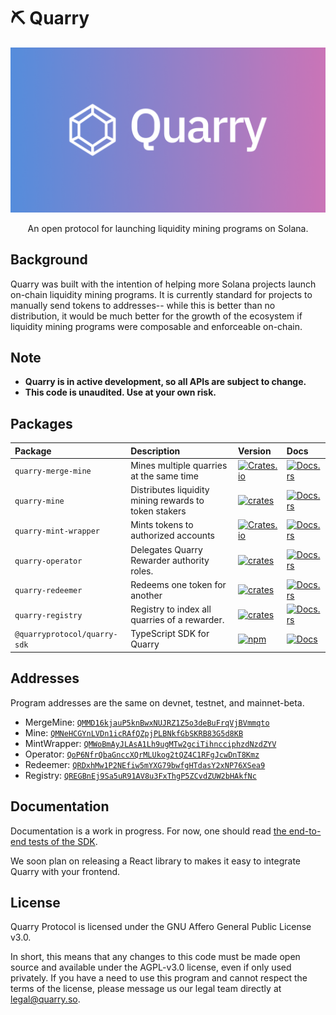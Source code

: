 # ⛏ Quarry


<p align="center">
    <img src="/images/banner.png" />
</p>

<p align="center">
    An open protocol for launching liquidity mining programs on Solana.
</p>

## Background

Quarry was built with the intention of helping more Solana projects launch on-chain liquidity mining programs. It is currently standard for projects to manually send tokens to addresses-- while this is better than no distribution, it would be much better for the growth of the ecosystem if liquidity mining programs were composable and enforceable on-chain.

## Note

- **Quarry is in active development, so all APIs are subject to change.**
- **This code is unaudited. Use at your own risk.**

## Packages

| Package                      | Description                                           | Version                                                                                                                         | Docs                                                                                             |
| :--------------------------- | :---------------------------------------------------- | :------------------------------------------------------------------------------------------------------------------------------ | :----------------------------------------------------------------------------------------------- |
| `quarry-merge-mine`          | Mines multiple quarries at the same time              | [![Crates.io](https://img.shields.io/crates/v/quarry-merge-mine)](https://crates.io/crates/quarry-merge-mine)                   | [![Docs.rs](https://docs.rs/quarry-merge-mine/badge.svg)](https://docs.rs/quarry-merge-mine)     |
| `quarry-mine`                | Distributes liquidity mining rewards to token stakers | [![crates](https://img.shields.io/crates/v/quarry-mine)](https://crates.io/crates/quarry-mine)                                  | [![Docs.rs](https://docs.rs/quarry-mine/badge.svg)](https://docs.rs/quarry-mine)                 |
| `quarry-mint-wrapper`        | Mints tokens to authorized accounts                   | [![Crates.io](https://img.shields.io/crates/v/quarry-mint-wrapper)](https://crates.io/crates/quarry-mint-wrapper)               | [![Docs.rs](https://docs.rs/quarry-mint-wrapper/badge.svg)](https://docs.rs/quarry-mint-wrapper) |
| `quarry-operator`            | Delegates Quarry Rewarder authority roles.            | [![crates](https://img.shields.io/crates/v/quarry-operator)](https://crates.io/crates/quarry-operator)                          | [![Docs.rs](https://docs.rs/quarry-operator/badge.svg)](https://docs.rs/quarry-operator)         |
| `quarry-redeemer`            | Redeems one token for another                         | [![crates](https://img.shields.io/crates/v/quarry-redeemer)](https://crates.io/crates/quarry-redeemer)                          | [![Docs.rs](https://docs.rs/quarry-redeemer/badge.svg)](https://docs.rs/quarry-redeemer)         |
| `quarry-registry`            | Registry to index all quarries of a rewarder.         | [![crates](https://img.shields.io/crates/v/quarry-registry)](https://crates.io/crates/quarry-registry)                          | [![Docs.rs](https://docs.rs/quarry-registry/badge.svg)](https://docs.rs/quarry-registry)         |
| `@quarryprotocol/quarry-sdk` | TypeScript SDK for Quarry                             | [![npm](https://img.shields.io/npm/v/@quarryprotocol/quarry-sdk.svg)](https://www.npmjs.com/package/@quarryprotocol/quarry-sdk) | [![Docs](https://img.shields.io/badge/docs-typedoc-blue)](https://docs.quarry.so/ts/)            |

## Addresses

Program addresses are the same on devnet, testnet, and mainnet-beta.

- MergeMine: [`QMMD16kjauP5knBwxNUJRZ1Z5o3deBuFrqVjBVmmqto`](https://explorer.solana.com/address/QMMD16kjauP5knBwxNUJRZ1Z5o3deBuFrqVjBVmmqto)
- Mine: [`QMNeHCGYnLVDn1icRAfQZpjPLBNkfGbSKRB83G5d8KB`](https://explorer.solana.com/address/QMNeHCGYnLVDn1icRAfQZpjPLBNkfGbSKRB83G5d8KB)
- MintWrapper: [`QMWoBmAyJLAsA1Lh9ugMTw2gciTihncciphzdNzdZYV`](https://explorer.solana.com/address/QMWoBmAyJLAsA1Lh9ugMTw2gciTihncciphzdNzdZYV)
- Operator: [`QoP6NfrQbaGnccXQrMLUkog2tQZ4C1RFgJcwDnT8Kmz`](https://explorer.solana.com/address/QoP6NfrQbaGnccXQrMLUkog2tQZ4C1RFgJcwDnT8Kmz)
- Redeemer: [`QRDxhMw1P2NEfiw5mYXG79bwfgHTdasY2xNP76XSea9`](https://explorer.solana.com/address/QRDxhMw1P2NEfiw5mYXG79bwfgHTdasY2xNP76XSea9)
- Registry: [`QREGBnEj9Sa5uR91AV8u3FxThgP5ZCvdZUW2bHAkfNc`](https://explorer.solana.com/address/QREGBnEj9Sa5uR91AV8u3FxThgP5ZCvdZUW2bHAkfNc)

## Documentation

Documentation is a work in progress. For now, one should read [the end-to-end tests of the SDK](/tests/mintWrapper.spec.ts).

We soon plan on releasing a React library to makes it easy to integrate Quarry with your frontend.

## License

Quarry Protocol is licensed under the GNU Affero General Public License v3.0.

In short, this means that any changes to this code must be made open source and available under the AGPL-v3.0 license, even if only used privately. If you have a need to use this program and cannot respect the terms of the license, please message us our legal team directly at [legal@quarry.so](mailto:legal@quarry.so).
